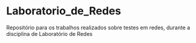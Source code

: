 # Laboratorio_de_Redes
Repositório para os trabalhos realizados sobre testes em redes, durante a disciplina de Laboratório de Redes
